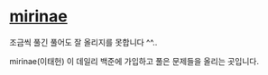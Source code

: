 # <a href = "https://www.acmicpc.net/user/honey7821">mirinae </a>
조금씩 풀긴 풀어도 잘 올리지를 못합니다 ^^..

mirinae(이태헌) 이 데일리 백준에 가입하고 풀은 문제들을 올리는 곳입니다.

